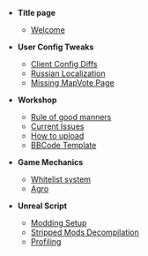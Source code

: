 * **Title page**
  * [Welcome](../README.md)

* **User Config Tweaks**
  * [Client Config Diffs](../Fixes/ClientConfigDiffs.md)
  * [Russian Localization](../russian_kf.md)
  * [Missing MapVote Page](../Fixes/MapvotepageFix.md)

* **Workshop**
  * [Rule of good manners](../Workshop/Workshop_Etiquette.md)
  * [Current Issues](../Workshop/Workshop_Issues.md)
  * [How to upload](../Workshop/Workshop_How2.md.md)
  * [BBCode Template](../Workshop/Workshop_Tmpl.md)

* **Game Mechanics**
  * [Whitelist system](../Random/Whitelist.md)
  * [Agro](../Agro.md)

* **Unreal Script**
  * [Modding Setup](../UnrealScript/ModdingSetup.md)
  * [Stripped Mods Decompilation](../UnrealScript/Decompilation.md)
  * [Profiling](../UnrealScript/Profiling.md)
